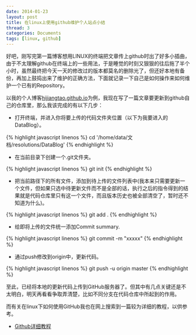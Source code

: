 ```yaml
---
date: 2014-01-23
layout: post
title: 在linux上使用github维护个人站点小结
thread: 3
categories: Documents
tags: [linux, github]
---
```


好吧，刚写完第一篇博客想用LINUX的终端把文章传上github时出了好多小插曲，由于不太理解github在终端上的一些用法，于是睡觉的时刻又狠狠的往后拖了半个小时，虽然最终把今天一天的修改过的版本都莫名的删除光了，但还好本地有备份，再加上鼓捣出来了维护的正确方法，下面就记录一下自己是如何操作来如何维护一个已有的Repository。

以我的个人博客[hijiangtao.github.io](https://github.com/hijiangtao/hijiangtao.github.io)为例，我现在写了一篇文章要更新到github自己的仓库里，那么我该完成的有以下几步：

* 打开终端，并进入你将要上传的代码文件夹位置（以下为我要进入的DataBlog）。

{% highlight javascript linenos %}
    cd '/home/data/文档/resolutions/DataBlog' 
{% endhighlight %}

* 在当前目录下创建一个.git文件夹。

{% highlight javascript linenos %}
    git init
{% endhighlight %}

* 把当前路径下的所有文件，添加到待上传的文件列表中(我本来只需要更新一个文件，但如果只选中待更新文件而不是全部的话，执行之后的指令得到的结果就是代码仓库里只有这一个文件，而且版本历史也被全部清空了，暂时还不知道为什么)。

{% highlight javascript linenos %}
    git add .
{% endhighlight %}

* 给即将上传的文件统一添加Commit summary.

{% highlight javascript linenos %}
    git commit -m "xxxxx" 
{% endhighlight %}

* 通过push修改到origin中，更新代码。

{% highlight javascript linenos %}
    git push -u origin master
{% endhighlight %}

至此，已经将本地的更新代码上传到GitHub服务器了。但其中有几点关键还是不太明白，明天再看看争取弄清楚，比如不同分支在代码仓库中所起到的作用。

而有关在linux下如何使用GitHub我也在网上搜索到一篇较为详细的教程，以供参考。

* [Github详细教程](http://blog.csdn.net/lishuo_os_ds/article/details/8078475#sec-1.4.2)
 
